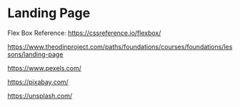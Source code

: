 # Landing Page

Flex Box Reference: https://cssreference.io/flexbox/

https://www.theodinproject.com/paths/foundations/courses/foundations/lessons/landing-page

https://www.pexels.com/

https://pixabay.com/

https://unsplash.com/
